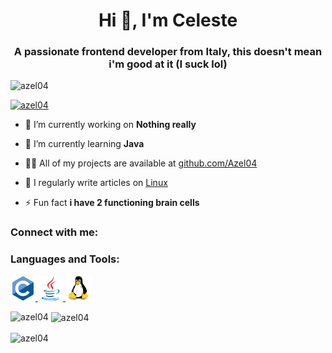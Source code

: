 <h1 align="center">Hi 👋, I'm Celeste</h1>
<h3 align="center">A passionate frontend developer from Italy, this doesn't mean i'm good at it (I suck lol)</h3>

<p align="left"> <img src="https://komarev.com/ghpvc/?username=azel04&label=Profile%20views&color=0e75b6&style=flat" alt="azel04" /> </p>

<p align="left"> <a href="https://github.com/ryo-ma/github-profile-trophy"><img src="https://github-profile-trophy.vercel.app/?username=azel04" alt="azel04" /></a> </p>

- 🔭 I’m currently working on **Nothing really**

- 🌱 I’m currently learning **Java**

- 👨‍💻 All of my projects are available at [github.com/Azel04](github.com/Azel04)

- 📝 I regularly write articles on [Linux](Linux)

- ⚡ Fun fact **i have 2 functioning brain cells**

<h3 align="left">Connect with me:</h3>
<p align="left">
</p>

<h3 align="left">Languages and Tools:</h3>
<p align="left"> <a href="https://www.cprogramming.com/" target="_blank" rel="noreferrer"> <img src="https://raw.githubusercontent.com/devicons/devicon/master/icons/c/c-original.svg" alt="c" width="40" height="40"/> </a> <a href="https://www.java.com" target="_blank" rel="noreferrer"> <img src="https://raw.githubusercontent.com/devicons/devicon/master/icons/java/java-original.svg" alt="java" width="40" height="40"/> </a> <a href="https://www.linux.org/" target="_blank" rel="noreferrer"> <img src="https://raw.githubusercontent.com/devicons/devicon/master/icons/linux/linux-original.svg" alt="linux" width="40" height="40"/> </a> </p>

<p><img align="left" src="https://github-readme-stats.vercel.app/api/top-langs?username=azel04&show_icons=true&locale=en&layout=compact" alt="azel04" /></p>

<p>&nbsp;<img align="center" src="https://github-readme-stats.vercel.app/api?username=azel04&show_icons=true&locale=en" alt="azel04" /></p>

<p><img align="center" src="https://github-readme-streak-stats.herokuapp.com/?user=azel04&" alt="azel04" /></p>

